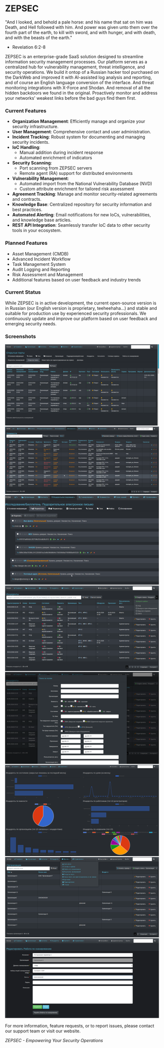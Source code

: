 # ZEPSEC
"And I looked, and behold a pale horse: and his name that sat on him was Death, and Hell followed with him. And power was given unto them over the fourth part of the earth, to kill with sword, and with hunger, and with death, and with the beasts of the earth." 
 - Revelation 6:2-8


ZEPSEC is an enterprise-grade SaaS solution designed to streamline information security management processes. Our platform serves as a centralized hub for vulnerability management, threat intelligence, and security operations. We build it ontop of a Russian hacker tool purchased on the DarkWeb and improved it with AI-assisted log analysis and reporting, and of course an English language conversion of the interface. And threat monitoring integrations with X-Force and Shodan. And removal of all the hidden backdoors we found in the original. Proactively monitor and address your networks' weakest links before the bad guys find them first.

### Current Features

- **Organization Management**: Efficiently manage and organize your security infrastructure.
- **User Management**: Comprehensive contact and user administration.
- **Incident Tracking**: Robust system for documenting and managing security incidents.
- **IoC Handling**: 
  - Manual addition during incident response
  - Automated enrichment of indicators
- **Security Scanning**: 
  - Port scanning from ZEPSEC servers
  - Remote agent (RA) support for distributed environments
- **Vulnerability Management**: 
  - Automated import from the National Vulnerability Database (NVD)
  - Custom attribute enrichment for tailored risk assessment
- **Agreement Tracking**: Manage and monitor security-related agreements and contracts.
- **Knowledge Base**: Centralized repository for security information and best practices.
- **Automated Alerting**: Email notifications for new IoCs, vulnerabilities, and knowledge base articles.
- **REST API Integration**: Seamlessly transfer IoC data to other security tools in your ecosystem.

### Planned Features

- Asset Management (CMDB)
- Advanced Incident Workflow
- Task Management System
- Audit Logging and Reporting
- Risk Assessment and Management
- Additional features based on user feedback and industry trends

### Current Status

While ZEPSEC is in active development, the current open-source version is in Russian (our English version is proprietary, teeheehaha...) and stable and suitable for production use by experienced security professionals. We continuously update and improve our platform based on user feedback and emerging security needs.

### Screenshots
![](rism7.png)
![](rism9.png)
![](rism10.png)
![](rism2.png)
![](rism3.png)
![](rism4.png)
![](rism1.png)
![](rism8.png)

For more information, feature requests, or to report issues, please contact our support team or visit our website.

*ZEPSEC - Empowering Your Security Operations*
